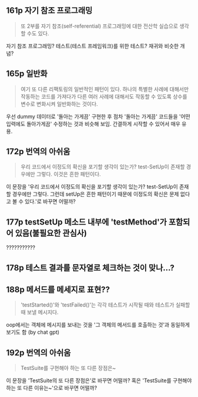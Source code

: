 ## 161p 자기 참조 프로그래밍

> 또 2부를 자기 참조(self-referential) 프로그래밍에 대한 전산학 실습으로 생각할 수도 있다.

자기 참조 프로그래밍? 테스트(테스트 프레임워크)를 위한 테스트? 재귀와 비슷한 개념?

## 165p 일반화

> 여기 또 다른 리팩토링의 일반적인 패턴이 있다. 하나의 특별한 사례에 대해서만 작동하는 코드를 가져다가 다른 여러 사례에 대해서도 작동할 수 있도록 상수를 변수로 변화시켜 일반화하는 것이다.

우선 dummy 데이터로 '돌아는 가게끔' 구현한 후 점차 '돌아는 가게끔' 코드들을 '어떤 입력에도 돌아가게끔' 수정하는 것과 비슷해 보임. 간결하게 시작할 수 있어서 매우 유용.

## 172p 번역의 아쉬움

> 우리 코드에서 이정도의 확신을 포기할 생각이 있는가? test-SetUp이 존재할 경우에만 그렇다. 이것은 흔한 패턴이다.

이 문장을 '우리 코드에서 이정도의 확신을 포기할 생각이 있는가? test-SetUp이 존재할 경우에만 그렇다. 그런데 setUp은 흔한 패턴이기 때문에 이정도의 확신은 문제 없다고 볼 수 있다.'로 바꾸면 어떨까?

## 177p testSetUp 메소드 내부에 'testMethod'가 포함되어 있음(불필요한 관심사)

???????????

## 178p 테스트 결과를 문자열로 체크하는 것이 맞나...?

## 188p 메서드를 메세지로 표현??

> 'testStarted()'와 'testFailed()'는 각각 테스트가 시작될 때와 테스트가 실패할 때 보낼 메시지다.

oop에서는 객체에 메시지를 보내는 것을 '그 객체의 메서드를 호출하는 것'과 동일하게 보기도 함 (by chat gpt)

## 192p 번역의 아쉬움

> TestSuite를 구현해야 하는 또 다른 장점은~

이 문장을 'TestSuite의 또 다른 장점은'로 바꾸면 어떨까? 혹은 'TestSuite를 구현해야 하는 또 다른 이유는~'으로 바꾸면 어떨까?
